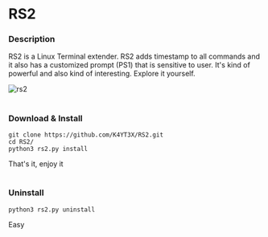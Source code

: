 # RS2

### Description
RS2 is a Linux Terminal extender. RS2 adds timestamp to all commands and
it also has a customized prompt (PS1) that is sensitive to user. It's kind of powerful
and also kind of interesting. Explore it yourself.

![rs2](https://cloud.githubusercontent.com/assets/21986859/24068962/317383f8-0b72-11e7-88f7-2b9d3cfc6c5c.png)

#
### Download & Install
~~~~
git clone https://github.com/K4YT3X/RS2.git
cd RS2/
python3 rs2.py install
~~~~
That's it, enjoy it

#
### Uninstall
~~~~
python3 rs2.py uninstall
~~~~
Easy
